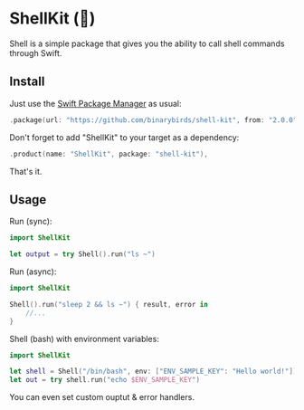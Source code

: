 # ShellKit (🥚)

Shell is a simple package that gives you the ability to call shell commands through Swift.

## Install

Just use the [Swift Package Manager](https://theswiftdev.com/2017/11/09/swift-package-manager-tutorial/) as usual:

```swift
.package(url: "https://github.com/binarybirds/shell-kit", from: "2.0.0"),
```

Don't forget to add "ShellKit" to your target as a dependency:

```swift
.product(name: "ShellKit", package: "shell-kit"),
```

That's it.


## Usage

Run (sync):

```swift
import ShellKit

let output = try Shell().run("ls ~")
```

Run (async):

```swift
import ShellKit

Shell().run("sleep 2 && ls ~") { result, error in
    //...
}
```

Shell (bash) with environment variables:

```swift
import ShellKit

let shell = Shell("/bin/bash", env: ["ENV_SAMPLE_KEY": "Hello world!"])
let out = try shell.run("echo $ENV_SAMPLE_KEY")
```

You can even set custom ouptut & error handlers.



